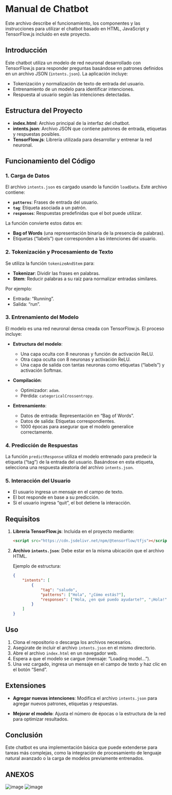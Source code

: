 
# Manual de Chatbot

Este archivo describe el funcionamiento, los componentes y las instrucciones para utilizar el chatbot basado en HTML, JavaScript y TensorFlow.js incluido en este proyecto.

## Introducción

Este chatbot utiliza un modelo de red neuronal desarrollado con TensorFlow.js para responder preguntas basándose en patrones definidos en un archivo JSON (`intents.json`). La aplicación incluye:

- Tokenización y normalización de texto de entrada del usuario.
- Entrenamiento de un modelo para identificar intenciones.
- Respuesta al usuario según las intenciones detectadas.

## Estructura del Proyecto

- **index.html**: Archivo principal de la interfaz del chatbot.
- **intents.json**: Archivo JSON que contiene patrones de entrada, etiquetas y respuestas posibles.
- **TensorFlow.js**: Librería utilizada para desarrollar y entrenar la red neuronal.

## Funcionamiento del Código

### 1. Carga de Datos

El archivo `intents.json` es cargado usando la función `loadData`. Este archivo contiene:

- **`patterns`**: Frases de entrada del usuario.
- **`tag`**: Etiqueta asociada a un patrón.
- **`responses`**: Respuestas predefinidas que el bot puede utilizar.

La función convierte estos datos en:
- **Bag of Words** (una representación binaria de la presencia de palabras).
- Etiquetas (“labels”) que corresponden a las intenciones del usuario.

### 2. Tokenización y Procesamiento de Texto

Se utiliza la función `tokenizeAndStem` para:
- **Tokenizar**: Dividir las frases en palabras.
- **Stem**: Reducir palabras a su raíz para normalizar entradas similares.

Por ejemplo:
- Entrada: “Running”.
- Salida: “run”.

### 3. Entrenamiento del Modelo

El modelo es una red neuronal densa creada con TensorFlow.js. El proceso incluye:

- **Estructura del modelo**:
  - Una capa oculta con 8 neuronas y función de activación ReLU.
  - Otra capa oculta con 8 neuronas y activación ReLU.
  - Una capa de salida con tantas neuronas como etiquetas (“labels”) y activación Softmax.

- **Compilación**:
  - Optimizador: `adam`.
  - Pérdida: `categoricalCrossentropy`.

- **Entrenamiento**:
  - Datos de entrada: Representación en “Bag of Words”.
  - Datos de salida: Etiquetas correspondientes.
  - 1000 épocas para asegurar que el modelo generalice correctamente.

### 4. Predicción de Respuestas

La función `predictResponse` utiliza el modelo entrenado para predecir la etiqueta (“tag”) de la entrada del usuario. Basándose en esta etiqueta, selecciona una respuesta aleatoria del archivo `intents.json`.

### 5. Interacción del Usuario

- El usuario ingresa un mensaje en el campo de texto.
- El bot responde en base a su predicción.
- Si el usuario ingresa “quit”, el bot detiene la interacción.

## Requisitos

1. **Librería TensorFlow.js**:
   Incluida en el proyecto mediante:
   ```html
   <script src="https://cdn.jsdelivr.net/npm/@tensorflow/tfjs"></script>
   ```

2. **Archivo `intents.json`**:
   Debe estar en la misma ubicación que el archivo HTML.

   Ejemplo de estructura:
   ```json
   {
       "intents": [
           {
               "tag": "saludo",
               "patterns": ["Hola", "¿Cómo estás?"],
               "responses": ["Hola, ¿en qué puedo ayudarte?", "¡Hola!"]
           }
       ]
   }
   ```

## Uso

1. Clona el repositorio o descarga los archivos necesarios.
2. Asegúrate de incluir el archivo `intents.json` en el mismo directorio.
3. Abre el archivo `index.html` en un navegador web.
4. Espera a que el modelo se cargue (mensaje: “Loading model...”).
5. Una vez cargado, ingresa un mensaje en el campo de texto y haz clic en el botón “Send”.

## Extensiones

- **Agregar nuevas intenciones**:
  Modifica el archivo `intents.json` para agregar nuevos patrones, etiquetas y respuestas.

- **Mejorar el modelo**:
  Ajusta el número de épocas o la estructura de la red para optimizar resultados.

## Conclusión

Este chatbot es una implementación básica que puede extenderse para tareas más complejas, como la integración de procesamiento de lenguaje natural avanzado o la carga de modelos previamente entrenados. 

## ANEXOS
![image](https://github.com/user-attachments/assets/a0e94013-c363-4173-9956-e2492ce7d456)
![image](https://github.com/user-attachments/assets/5cd285cc-59ce-4688-8efb-f94aeed8677f)

